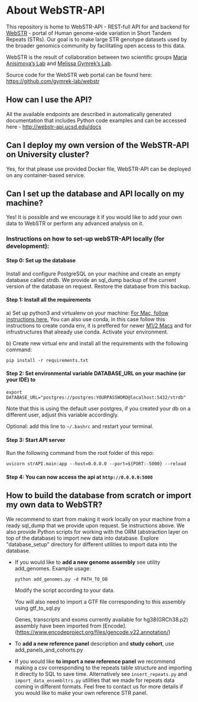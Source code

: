 # About WebSTR-API

This repository is home to WebSTR-API - REST-full API for and backend for [WebSTR](http://webstr.ucsd.edu/) - portal of Human genome-wide variation in Short Tandem Repeats (STRs).
Our goal is to make large STR genotype datasets used by the broader genomics community by facilitating open access to this data. 

WebSTR is the result of collaboration between two scientific groups [Maria Anisimova’s Lab](https://github.com/acg-team) and [Melissa Gymrek’s Lab](https://github.com/gymrek-lab).

Source code for the WebSTR web portal can be found here: https://github.com/gymrek-lab/webstr

## How can I use the API? 

All the available endpoints are described in automatically generated documentation that includes Python code examples and can be accessed here - http://webstr-api.ucsd.edu/docs

## Can I deploy my own version of the WebSTR-API on University cluster?

Yes, for that please use provided Docker file, WebSTR-API can be deployed on any container-based service.  

## Can I set up the database and API locally on my machine?

Yes! It is possible and we encourage it if you would like to add your own data to WebSTR or perform any advanced analysis on it. 

### Instructions on how to set-up webSTR-API locally (for development): 

#### Step 0: Set up the database
 Install and configure PostgreSQL on your machine and create an empty database called strdb. We provide an sql_dump backup of the current version of the database on request. Restore the database from this backup. 
 
#### Step 1: Install all the requirements

a) Set up python3 and virtualenv on your machine:
[For Mac, follow instructions here.](https://gist.github.com/pandafulmanda/730a9355e088a9970b18275cb9eadef3)
You can also use conda, in this case follow this instructions to create conda env, it is preffered for newer [M1/2 Macs](https://towardsdatascience.com/how-to-manage-conda-environments-on-an-apple-silicon-m1-mac-1e29cb3bad12) and for infrustructures that already use conda. 
Activate your environment.
 
b) Create new virtual env and install all the requirements with the following command:

`pip install -r requirements.txt`

 
#### Step 2: Set environmental variable DATABASE_URL on your machine (or your IDE) to 

`export DATABASE_URL="postgres://postgres:YOURPASSWORD@localhost:5432/strdb"`

Note that this is using the default user postgres, if you created your db on a different user, adjust this variable accordingly. 

Optional: add this line to `~/.bashrc` and restart your terminal. 

#### Step 3: Start API server

Run the following command from the root folder of this repo: 

`uvicorn strAPI.main:app --host=0.0.0.0 --port=${PORT:-5000} --reload`

#### Step 4: You can now access the api at `http://0.0.0.0:5000` 


## How to build the database from scratch or import my own data to WebSTR? 

We recommend to start from making it work locally on your machine from a ready sql_dump that we provide upon request. Se instructions above. 
We also provide Python scripts for working with the ORM (abstraction layer on top of the database) to import new data into database. 
Explore "database_setup" directory for different utilities to import data into the database. 

* If you would like to **add a new genome assembly** see utility add_genomes. Example usage:

  `python add_genomes.py -d PATH_TO_DB`  

  Modify the script according to your data. 

  You will also need to import a GTF file corresponding to this assembly using gtf_to_sql.py 

  Genes, transcripts and exoms currently available for hg38(GRCh38.p2) assembly have been imported from [Encode].(https://www.encodeproject.org/files/gencode.v22.annotation/) 

* To **add a new reference panel** description and **study cohort**, use add_panels_and_cohorts.py

* If you would like **to import a new reference panel** we recommend making a csv corresponding to the repeats table structure and importing it directly to SQL to save time. Alternatively see  ` insert_repeats.py ` and 
` import_data_ensembltrs.py `  utilities that we made for repeats data coming  in different formats. Feel free to contact us for more details if you would like to make your own reference STR panel. 

